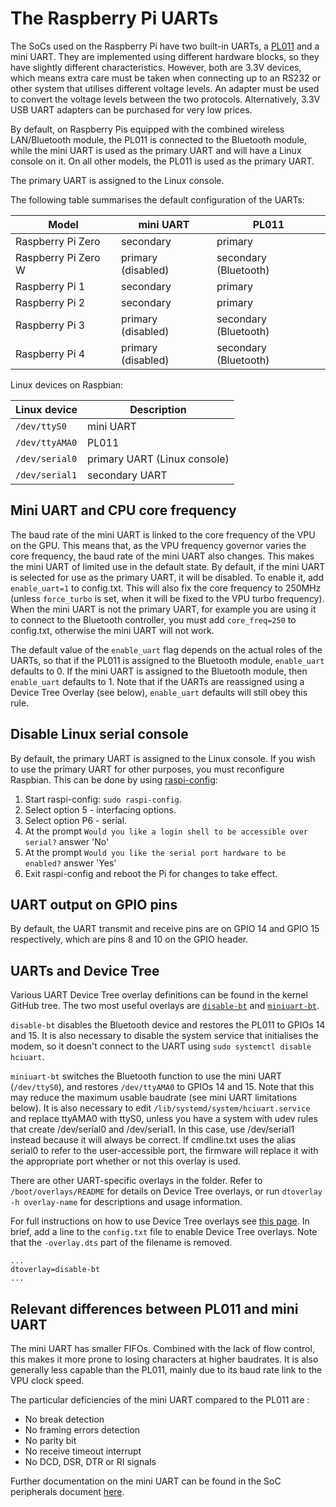 # The Raspberry Pi UARTs

The SoCs used on the Raspberry Pi have two built-in UARTs, a [PL011](http://infocenter.arm.com/help/index.jsp?topic=/com.arm.doc.ddi0183g/index.html) and a mini UART. They are implemented using different hardware blocks, so they have slightly different characteristics. However, both are 3.3V devices, which means extra care must be taken when connecting up to an RS232 or other system that utilises different voltage levels. An adapter must be used to convert the voltage levels between the two protocols. Alternatively, 3.3V USB UART adapters can be purchased for very low prices. 
 
By default, on Raspberry Pis equipped with the combined wireless LAN/Bluetooth module, the PL011 is connected to the Bluetooth module, while the mini UART is used as the primary UART and will have a Linux console on it. On all other models, the PL011 is used as the primary UART. 

The primary UART is assigned to the Linux console.

The following table summarises the default configuration of the UARTs:

| Model | mini UART | PL011 |
|-------|-----------|-------|
| Raspberry Pi Zero | secondary | primary |
| Raspberry Pi Zero W | primary (disabled) | secondary (Bluetooth) |
| Raspberry Pi 1 | secondary | primary |
| Raspberry Pi 2 | secondary | primary |
| Raspberry Pi 3 | primary (disabled) | secondary (Bluetooth) |
| Raspberry Pi 4 | primary (disabled) | secondary (Bluetooth) |

Linux devices on Raspbian:

| Linux device | Description |
|--------------|-------------|
|`/dev/ttyS0`  |mini UART    |
|`/dev/ttyAMA0`|PL011        |
|`/dev/serial0` |primary UART (Linux console) |
|`/dev/serial1` |secondary UART |

## Mini UART and CPU core frequency

The baud rate of the mini UART is linked to the core frequency of the VPU on the GPU. This means that, as the VPU frequency governor varies the core frequency, the baud rate of the mini UART also changes. This makes the mini UART of limited use in the default state. By default, if the mini UART is selected for use as the primary UART, it will be disabled. To enable it, add `enable_uart=1` to config.txt. This will also fix the core frequency to 250MHz (unless `force_turbo` is set, when it will be fixed to the VPU turbo frequency). When the mini UART is not the primary UART, for example you are using it to connect to the Bluetooth controller, you must add `core_freq=250` to config.txt, otherwise the mini UART will not work.

The default value of the `enable_uart` flag depends on the actual roles of the UARTs, so that if the PL011 is assigned to the Bluetooth module, `enable_uart` defaults to 0. If the mini UART is assigned to the Bluetooth module, then `enable_uart` defaults to 1. Note that if the UARTs are reassigned using a Device Tree Overlay (see below), `enable_uart` defaults will still obey this rule.

## Disable Linux serial console

By default, the primary UART is assigned to the Linux console. If you wish to use the primary UART for other purposes, you must reconfigure Raspbian. This can be done by using [raspi-config](raspi-config.md):

1. Start raspi-config: `sudo raspi-config`.
1. Select option 5 - interfacing options.
1. Select option P6 - serial.
1. At the prompt `Would you like a login shell to be accessible over serial?` answer 'No'
1. At the prompt `Would you like the serial port hardware to be enabled?` answer 'Yes'
1. Exit raspi-config and reboot the Pi for changes to take effect.

## UART output on GPIO pins

By default, the UART transmit and receive pins are on GPIO 14 and GPIO 15 respectively, which are pins 8 and 10 on the GPIO header.

## UARTs and Device Tree

Various UART Device Tree overlay definitions can be found in the kernel GitHub tree. The two most useful overlays are [`disable-bt`](https://github.com/raspberrypi/linux/blob/rpi-4.11.y/arch/arm/boot/dts/overlays/disable-bt-overlay.dts) and [`miniuart-bt`](https://github.com/raspberrypi/linux/blob/rpi-4.11.y/arch/arm/boot/dts/overlays/miniuart-bt-overlay.dts).

`disable-bt` disables the Bluetooth device and restores the PL011 to GPIOs 14 and 15. It is also necessary to disable the system service that initialises the modem, so it doesn't connect to the UART using `sudo systemctl disable hciuart`.

`miniuart-bt` switches the Bluetooth function to use the mini UART (`/dev/ttyS0`), and restores `/dev/ttyAMA0` to GPIOs 14 and 15. Note that this may reduce the maximum usable baudrate (see mini UART limitations below). It is also necessary to edit `/lib/systemd/system/hciuart.service` and replace ttyAMA0 with ttyS0, unless you have a system with udev rules that create /dev/serial0 and /dev/serial1. In this case, use /dev/serial1 instead because it will always be correct. If cmdline.txt uses the alias serial0 to refer to the user-accessible port, the firmware will replace it with the appropriate port whether or not this overlay is used.

There are other UART-specific overlays in the folder. Refer to `/boot/overlays/README` for details on Device Tree overlays, or run `dtoverlay -h overlay-name` for descriptions and usage information.

For full instructions on how to use Device Tree overlays see [this page](device-tree.md). In brief, add a line to the `config.txt` file to enable Device Tree overlays. Note that the `-overlay.dts` part of the filename is removed.
```
...
dtoverlay=disable-bt
...
```
## Relevant differences between PL011 and mini UART

The mini UART has smaller FIFOs. Combined with the lack of flow control, this makes it more prone to losing characters at higher baudrates. It is also generally less capable than the PL011, mainly due to its baud rate link to the VPU clock speed.

The particular deficiencies of the mini UART compared to the PL011 are :
- No break detection
- No framing errors detection
- No parity bit
- No receive timeout interrupt
- No DCD, DSR, DTR or RI signals 

Further documentation on the mini UART can be found in the SoC peripherals document [here](../hardware/raspberrypi/bcm2835/BCM2835-ARM-Peripherals.pdf).
